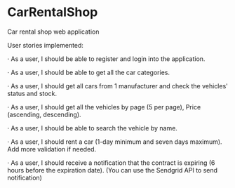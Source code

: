 # CarRentalShop
Car rental shop web application

User stories implemented:

· As a user, I should be able to register and login into the application.

· As a user, I should be able to get all the car categories.

· As a user, I should get all cars from 1 manufacturer and check the vehicles' status and stock.

· As a user, I should get all the vehicles by page (5 per page), Price (ascending, descending).

· As a user, I should be able to search the vehicle by name.

· As a user, I should rent a car (1-day minimum and seven days maximum). Add more validation if needed.

· As a user, I should receive a notification that the contract is expiring (6 hours before the expiration date). (You can use the Sendgrid API to send notification) 
